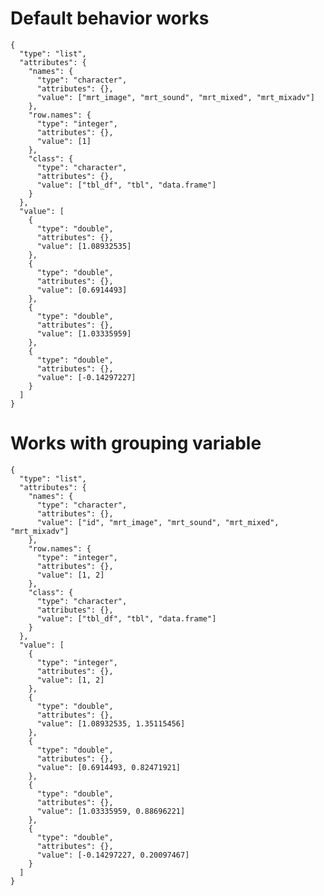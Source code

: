 # Default behavior works

    {
      "type": "list",
      "attributes": {
        "names": {
          "type": "character",
          "attributes": {},
          "value": ["mrt_image", "mrt_sound", "mrt_mixed", "mrt_mixadv"]
        },
        "row.names": {
          "type": "integer",
          "attributes": {},
          "value": [1]
        },
        "class": {
          "type": "character",
          "attributes": {},
          "value": ["tbl_df", "tbl", "data.frame"]
        }
      },
      "value": [
        {
          "type": "double",
          "attributes": {},
          "value": [1.08932535]
        },
        {
          "type": "double",
          "attributes": {},
          "value": [0.6914493]
        },
        {
          "type": "double",
          "attributes": {},
          "value": [1.03335959]
        },
        {
          "type": "double",
          "attributes": {},
          "value": [-0.14297227]
        }
      ]
    }

# Works with grouping variable

    {
      "type": "list",
      "attributes": {
        "names": {
          "type": "character",
          "attributes": {},
          "value": ["id", "mrt_image", "mrt_sound", "mrt_mixed", "mrt_mixadv"]
        },
        "row.names": {
          "type": "integer",
          "attributes": {},
          "value": [1, 2]
        },
        "class": {
          "type": "character",
          "attributes": {},
          "value": ["tbl_df", "tbl", "data.frame"]
        }
      },
      "value": [
        {
          "type": "integer",
          "attributes": {},
          "value": [1, 2]
        },
        {
          "type": "double",
          "attributes": {},
          "value": [1.08932535, 1.35115456]
        },
        {
          "type": "double",
          "attributes": {},
          "value": [0.6914493, 0.82471921]
        },
        {
          "type": "double",
          "attributes": {},
          "value": [1.03335959, 0.88696221]
        },
        {
          "type": "double",
          "attributes": {},
          "value": [-0.14297227, 0.20097467]
        }
      ]
    }

